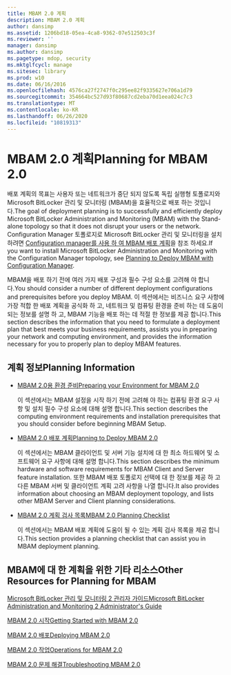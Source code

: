 ```yaml
---
title: MBAM 2.0 계획
description: MBAM 2.0 계획
author: dansimp
ms.assetid: 1206bd18-05ea-4ca8-9362-07e512503c3f
ms.reviewer: ''
manager: dansimp
ms.author: dansimp
ms.pagetype: mdop, security
ms.mktglfcycl: manage
ms.sitesec: library
ms.prod: w10
ms.date: 06/16/2016
ms.openlocfilehash: 4576ca27f2747f0c295ee82f9335627e706a1d79
ms.sourcegitcommit: 354664bc527d93f80687cd2eba70d1eea024c7c3
ms.translationtype: MT
ms.contentlocale: ko-KR
ms.lasthandoff: 06/26/2020
ms.locfileid: "10819313"
---
```

# <span data-ttu-id="ec9e5-103">MBAM 2.0 계획</span><span class="sxs-lookup"><span data-stu-id="ec9e5-103">Planning for MBAM 2.0</span></span>


<span data-ttu-id="ec9e5-104">배포 계획의 목표는 사용자 또는 네트워크가 중단 되지 않도록 독립 실행형 토폴로지와 Microsoft BitLocker 관리 및 모니터링 (MBAM)을 효율적으로 배포 하는 것입니다.</span><span class="sxs-lookup"><span data-stu-id="ec9e5-104">The goal of deployment planning is to successfully and efficiently deploy Microsoft BitLocker Administration and Monitoring (MBAM) with the Stand-alone topology so that it does not disrupt your users or the network.</span></span> <span data-ttu-id="ec9e5-105">Configuration Manager 토폴로지로 Microsoft BitLocker 관리 및 모니터링을 설치 하려면 [Configuration manager를 사용 하 여 MBAM 배포 계획](planning-to-deploy-mbam-with-configuration-manager-2.md)을 참조 하세요.</span><span class="sxs-lookup"><span data-stu-id="ec9e5-105">If you want to install Microsoft BitLocker Administration and Monitoring with the Configuration Manager topology, see [Planning to Deploy MBAM with Configuration Manager](planning-to-deploy-mbam-with-configuration-manager-2.md).</span></span>

<span data-ttu-id="ec9e5-106">MBAM을 배포 하기 전에 여러 가지 배포 구성과 필수 구성 요소를 고려해 야 합니다.</span><span class="sxs-lookup"><span data-stu-id="ec9e5-106">You should consider a number of different deployment configurations and prerequisites before you deploy MBAM.</span></span> <span data-ttu-id="ec9e5-107">이 섹션에서는 비즈니스 요구 사항에 가장 적합 한 배포 계획을 공식화 하 고, 네트워크 및 컴퓨팅 환경을 준비 하는 데 도움이 되는 정보를 설명 하 고, MBAM 기능을 배포 하는 데 적절 한 정보를 제공 합니다.</span><span class="sxs-lookup"><span data-stu-id="ec9e5-107">This section describes the information that you need to formulate a deployment plan that best meets your business requirements, assists you in preparing your network and computing environment, and provides the information necessary for you to properly plan to deploy MBAM features.</span></span>

## <span data-ttu-id="ec9e5-108">계획 정보</span><span class="sxs-lookup"><span data-stu-id="ec9e5-108">Planning Information</span></span>


-   [<span data-ttu-id="ec9e5-109">MBAM 2.0용 환경 준비</span><span class="sxs-lookup"><span data-stu-id="ec9e5-109">Preparing your Environment for MBAM 2.0</span></span>](preparing-your-environment-for-mbam-20-mbam-2.md)

    <span data-ttu-id="ec9e5-110">이 섹션에서는 MBAM 설정을 시작 하기 전에 고려해 야 하는 컴퓨팅 환경 요구 사항 및 설치 필수 구성 요소에 대해 설명 합니다.</span><span class="sxs-lookup"><span data-stu-id="ec9e5-110">This section describes the computing environment requirements and installation prerequisites that you should consider before beginning MBAM Setup.</span></span>

-   [<span data-ttu-id="ec9e5-111">MBAM 2.0 배포 계획</span><span class="sxs-lookup"><span data-stu-id="ec9e5-111">Planning to Deploy MBAM 2.0</span></span>](planning-to-deploy-mbam-20-mbam-2.md)

    <span data-ttu-id="ec9e5-112">이 섹션에서는 MBAM 클라이언트 및 서버 기능 설치에 대 한 최소 하드웨어 및 소프트웨어 요구 사항에 대해 설명 합니다.</span><span class="sxs-lookup"><span data-stu-id="ec9e5-112">This section describes the minimum hardware and software requirements for MBAM Client and Server feature installation.</span></span> <span data-ttu-id="ec9e5-113">또한 MBAM 배포 토폴로지 선택에 대 한 정보를 제공 하 고 다른 MBAM 서버 및 클라이언트 계획 고려 사항을 나열 합니다.</span><span class="sxs-lookup"><span data-stu-id="ec9e5-113">It also provides information about choosing an MBAM deployment topology, and lists other MBAM Server and Client planning considerations.</span></span>

-   [<span data-ttu-id="ec9e5-114">MBAM 2.0 계획 검사 목록</span><span class="sxs-lookup"><span data-stu-id="ec9e5-114">MBAM 2.0 Planning Checklist</span></span>](mbam-20-planning-checklist-mbam-2.md)

    <span data-ttu-id="ec9e5-115">이 섹션에서는 MBAM 배포 계획에 도움이 될 수 있는 계획 검사 목록을 제공 합니다.</span><span class="sxs-lookup"><span data-stu-id="ec9e5-115">This section provides a planning checklist that can assist you in MBAM deployment planning.</span></span>

## <a href="" id="other-resources-for-planning-for-mbam-"></a><span data-ttu-id="ec9e5-116">MBAM에 대 한 계획을 위한 기타 리소스</span><span class="sxs-lookup"><span data-stu-id="ec9e5-116">Other Resources for Planning for MBAM</span></span>


[<span data-ttu-id="ec9e5-117">Microsoft BitLocker 관리 및 모니터링 2 관리자 가이드</span><span class="sxs-lookup"><span data-stu-id="ec9e5-117">Microsoft BitLocker Administration and Monitoring 2 Administrator's Guide</span></span>](index.md)

[<span data-ttu-id="ec9e5-118">MBAM 2.0 시작</span><span class="sxs-lookup"><span data-stu-id="ec9e5-118">Getting Started with MBAM 2.0</span></span>](getting-started-with-mbam-20-mbam-2.md)

[<span data-ttu-id="ec9e5-119">MBAM 2.0 배포</span><span class="sxs-lookup"><span data-stu-id="ec9e5-119">Deploying MBAM 2.0</span></span>](deploying-mbam-20-mbam-2.md)

[<span data-ttu-id="ec9e5-120">MBAM 2.0 작업</span><span class="sxs-lookup"><span data-stu-id="ec9e5-120">Operations for MBAM 2.0</span></span>](operations-for-mbam-20-mbam-2.md)

[<span data-ttu-id="ec9e5-121">MBAM 2.0 문제 해결</span><span class="sxs-lookup"><span data-stu-id="ec9e5-121">Troubleshooting MBAM 2.0</span></span>](troubleshooting-mbam-20-mbam-2.md)

 

 






